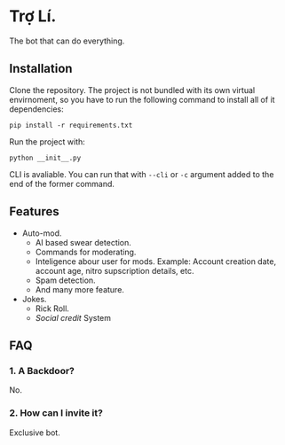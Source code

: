 # Trợ Lí.
The bot that can do everything.

## Installation
Clone the repository.
The project is not bundled with its own virtual envirnoment, so you have to run the following command to install all of it dependencies:
```shell
pip install -r requirements.txt
```
Run the project with:
```shell
python __init__.py
```
CLI is avaliable. You can run that with `--cli` or `-c` argument added to the end of the former command.

## Features
* Auto-mod.
    * AI based swear detection.
    * Commands for moderating.
    * Inteligence abour user for mods. Example: Account creation date, account age, nitro supscription details, etc.
    * Spam detection.
    * And many more feature.
* Jokes.
    * Rick Roll.
    * *Social credit* System

## FAQ
### **1. A Backdoor?**
No.
### **2. How can I invite it?**
Exclusive bot.
